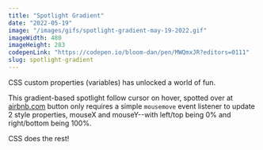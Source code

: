 ```yaml
---
title: "Spotlight Gradient"
date: "2022-05-19"
image: "/images/gifs/spotlight-gradient-may-19-2022.gif"
imageWidth: 480
imageHeight: 283
codepenLink: "https://codepen.io/bloom-dan/pen/MWQmxJR?editors=0111"
slug: spotlight-gradient
---
```


CSS custom properties (variables) has unlocked a world of fun.

This gradient-based spotlight follow cursor on hover, spotted over at [airbnb.com](https://airbnb.com) button only requires a simple `mousemove` event listener to update 2 style properties, mouseX and mouseY--with left/top being 0% and right/bottom being 100%.

CSS does the rest!

